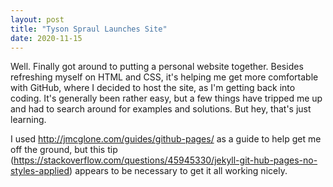```yaml
---
layout: post
title: "Tyson Spraul Launches Site"
date: 2020-11-15
---
```


Well. Finally got around to putting a personal website together. Besides refreshing myself on HTML and CSS, it's 
helping me get more comfortable with GitHub, where I decided to host the site, as I'm getting back into coding. 
It's generally been rather easy, but a few things have tripped me up and had to search around for examples and solutions. 
But hey, that's just learning.

I used http://jmcglone.com/guides/github-pages/ as a guide to help get me off the ground, but this tip (https://stackoverflow.com/questions/45945330/jekyll-git-hub-pages-no-styles-applied) appears to be necessary to get it all working nicely.
